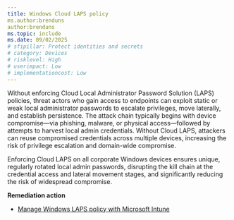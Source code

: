 ```yaml
---
title: Windows Cloud LAPS policy
ms.author:brenduns
author:brenduns
ms.topic: include
ms.date: 09/02/2025
# sfipillar: Protect identities and secrets
# category: Devices
# risklevel: High
# userimpact: Low
# implementationcost: Low
---
```

Without enforcing Cloud Local Administrator Password Solution (LAPS) policies, threat actors who gain access to endpoints can exploit static or weak local administrator passwords to escalate privileges, move laterally, and establish persistence. The attack chain typically begins with device compromise—via phishing, malware, or physical access—followed by attempts to harvest local admin credentials. Without Cloud LAPS, attackers can reuse compromised credentials across multiple devices, increasing the risk of privilege escalation and domain-wide compromise.

Enforcing Cloud LAPS on all corporate Windows devices ensures unique, regularly rotated local admin passwords, disrupting the kill chain at the credential access and lateral movement stages, and significantly reducing the risk of widespread compromise.

**Remediation action**

- [Manage Windows LAPS policy with Microsoft Intune](/intune/intune-service/protect/windows-laps-policy)